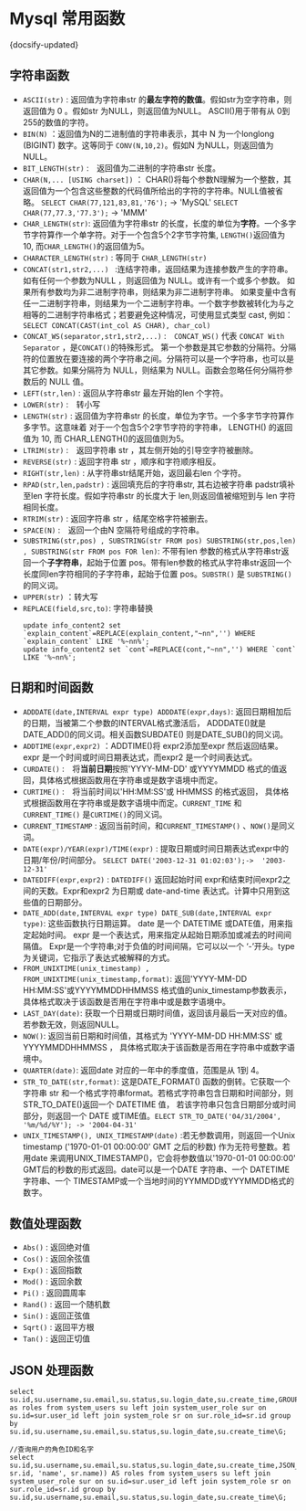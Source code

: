 #  Mysql 常用函数
{docsify-updated}

## 字符串函数
+ `ASCII(str)` : 返回值为字符串str 的**最左字符的数值**。假如str为空字符串，则返回值为 0 。假如str 为NULL，则返回值为NULL。 ASCII()用于带有从 0到255的数值的字符。
+ `BIN(N)` ：返回值为N的二进制值的字符串表示，其中 N 为一个longlong (BIGINT) 数字。这等同于 `CONV(N,10,2)`。假如N 为NULL，则返回值为 NULL。
+ `BIT_LENGTH(str)` :　返回值为二进制的字符串str 长度。
+ `CHAR(N,... [USING charset])` ： CHAR()将每个参数N理解为一个整数，其返回值为一个包含这些整数的代码值所给出的字符的字符串。NULL值被省略。
	`SELECT CHAR(77,121,83,81,'76');` -> 'MySQL'
	`SELECT CHAR(77,77.3,'77.3');` -> 'MMM'
+ `CHAR_LENGTH(str)`: 返回值为字符串str 的长度，长度的单位为**字符**。一个多字节字符算作一个单字符。对于一个包含5个2字节字符集, `LENGTH()`返回值为 10, 而`CHAR_LENGTH()`的返回值为5。
+ `CHARACTER_LENGTH(str)` : 等同于 `CHAR_LENGTH(str)`
+ `CONCAT(str1,str2,...) ` :连结字符串，返回结果为连接参数产生的字符串。如有任何一个参数为NULL ，则返回值为 NULL。或许有一个或多个参数。 如果所有参数均为非二进制字符串，则结果为非二进制字符串。 如果变量中含有任一二进制字符串，则结果为一个二进制字符串。一个数字参数被转化为与之相等的二进制字符串格式；若要避免这种情况，可使用显式类型 cast, 例如： `SELECT CONCAT(CAST(int_col AS CHAR), char_col)`
+ `CONCAT_WS(separator,str1,str2,...)` :　`CONCAT_WS()` 代表 `CONCAT With Separator` ，是`CONCAT()`的特殊形式。 第一个参数是其它参数的分隔符。分隔符的位置放在要连接的两个字符串之间。分隔符可以是一个字符串，也可以是其它参数。如果分隔符为 NULL，则结果为 NULL。函数会忽略任何分隔符参数后的 NULL 值。
+ `LEFT(str,len)` : 返回从字符串str 最左开始的len 个字符。
+ `LOWER(str)` :　转小写
+ `LENGTH(str)` : 返回值为字符串str 的长度，单位为字节。一个多字节字符算作多字节。这意味着 对于一个包含5个2字节字符的字符串， LENGTH() 的返回值为 10, 而 CHAR_LENGTH()的返回值则为5。
+ `LTRIM(str)` :　返回字符串 str ，其左侧开始的引导空字符被删除。
+ `REVERSE(str)` : 返回字符串 str ，顺序和字符顺序相反。
+ `RIGHT(str,len)` : 从字符串str结尾开始，返回最右len 个字符。
+ `RPAD(str,len,padstr)` : 返回填充后的字符串str, 其右边被字符串 padstr填补至len 字符长度。假如字符串str 的长度大于 len,则返回值被缩短到与 len 字符相同长度。
+ `RTRIM(str)` : 返回字符串 str ，结尾空格字符被删去。
+ `SPACE(N)` :　返回一个由N 空隔符号组成的字符串。
+ `SUBSTRING(str,pos) , SUBSTRING(str FROM pos) SUBSTRING(str,pos,len) , SUBSTRING(str FROM pos FOR len)`: 不带有len 参数的格式从字符串str返回一个**子字符串**，起始于位置 pos。带有len参数的格式从字符串str返回一个长度同len字符相同的子字符串，起始于位置 pos。`SUBSTR()` 是 `SUBSTRING()`的同义词。
+ `UPPER(str)` ：转大写
+ `REPLACE(field,src,to)`: 字符串替换
	```
	update info_content2 set `explain_content`=REPLACE(explain_content,"~nn",'') WHERE `explain_content` LIKE '%~nn%';
	update info_content2 set `cont`=REPLACE(cont,"~nn",'') WHERE `cont` LIKE '%~nn%';
	```

## 日期和时间函数
+ `ADDDATE(date,INTERVAL expr type) ADDDATE(expr,days)`: 返回日期相加后的日期，当被第二个参数的INTERVAL格式激活后， ADDDATE()就是DATE_ADD()的同义词。相关函数SUBDATE() 则是DATE_SUB()的同义词。
+ `ADDTIME(expr,expr2)` ：ADDTIME()将 expr2添加至expr 然后返回结果。 expr 是一个时间或时间日期表达式，而expr2 是一个时间表达式。
+ `CURDATE()` :　将**当前日期**按照'YYYY-MM-DD' 或YYYYMMDD 格式的值返回，具体格式根据函数用在字符串或是数字语境中而定。
+ `CURTIME()` :　将当前时间以'HH:MM:SS'或 HHMMSS 的格式返回， 具体格式根据函数用在字符串或是数字语境中而定。`CURRENT_TIME` 和`CURRENT_TIME()` 是`CURTIME()`的同义词。
+ `CURRENT_TIMESTAMP` : 返回当前时间，和`CURRENT_TIMESTAMP()` 、`NOW()`是同义词。
+ `DATE(expr)/YEAR(expr)/TIME(expr)` : 提取日期或时间日期表达式expr中的日期/年份/时间部分。 `SELECT DATE('2003-12-31 01:02:03');->  '2003-12-31'`
+ `DATEDIFF(expr,expr2)` : `DATEDIFF()` 返回起始时间 expr和结束时间expr2之间的天数。Expr和expr2 为日期或 date-and-time 表达式。计算中只用到这些值的日期部分。
+ `DATE_ADD(date,INTERVAL expr type) DATE_SUB(date,INTERVAL expr type)`: 这些函数执行日期运算。 date 是一个 DATETIME 或DATE值，用来指定起始时间。 expr 是一个表达式，用来指定从起始日期添加或减去的时间间隔值。  Expr是一个字符串;对于负值的时间间隔，它可以以一个 ‘-’开头。type 为关键词，它指示了表达式被解释的方式。 
+ `FROM_UNIXTIME(unix_timestamp) , FROM_UNIXTIME(unix_timestamp,format)`: 返回'YYYY-MM-DD HH:MM:SS'或YYYYMMDDHHMMSS 格式值的unix_timestamp参数表示，具体格式取决于该函数是否用在字符串中或是数字语境中。
+ `LAST_DAY(date)`: 获取一个日期或日期时间值，返回该月最后一天对应的值。若参数无效，则返回NULL。
+ `NOW()`: 返回当前日期和时间值，其格式为 'YYYY-MM-DD HH:MM:SS' 或YYYYMMDDHHMMSS ， 具体格式取决于该函数是否用在字符串中或数字语境中。
+ `QUARTER(date)`: 返回date 对应的一年中的季度值，范围是从 1到 4。
+ `STR_TO_DATE(str,format)`: 这是DATE_FORMAT() 函数的倒转。它获取一个字符串 str 和一个格式字符串format。若格式字符串包含日期和时间部分，则 STR_TO_DATE()返回一个 DATETIME 值， 若该字符串只包含日期部分或时间部分，则返回一个 DATE 或TIME值。`ELECT STR_TO_DATE('04/31/2004', '%m/%d/%Y'); -> '2004-04-31'`
+ `UNIX_TIMESTAMP(), UNIX_TIMESTAMP(date)` :若无参数调用，则返回一个Unix timestamp ('1970-01-01 00:00:00' GMT 之后的秒数) 作为无符号整数。若用date 来调用UNIX_TIMESTAMP()，它会将参数值以'1970-01-01 00:00:00' GMT后的秒数的形式返回。date可以是一个DATE 字符串、一个 DATETIME字符串、一个 TIMESTAMP或一个当地时间的YYMMDD或YYYMMDD格式的数字。

## 数值处理函数
+ `Abs()` : 返回绝对值
+ `Cos()` : 返回余弦值
+ `Exp()` : 返回指数
+ `Mod()` : 返回余数
+ `Pi()` : 返回圆周率
+ `Rand()` : 返回一个随机数
+ `Sin()` : 返回正弦值
+ `Sqrt()` : 返回平方根
+ `Tan()` : 返回正切值

## JSON 处理函数
```
select su.id,su.username,su.email,su.status,su.login_date,su.create_time,GROUP_CONCAT(sur.role_id) as roles from system_users su left join system_user_role sur on su.id=sur.user_id left join system_role sr on sur.role_id=sr.id group by su.id,su.username,su.email,su.status,su.login_date,su.create_time\G;

//查询用户的角色ID和名字
select su.id,su.username,su.email,su.status,su.login_date,su.create_time,JSON_ARRAYAGG(JSON_OBJECT('id', sr.id, 'name', sr.name)) AS roles from system_users su left join system_user_role sur on su.id=sur.user_id left join system_role sr on sur.role_id=sr.id group by su.id,su.username,su.email,su.status,su.login_date,su.create_time\G;
```